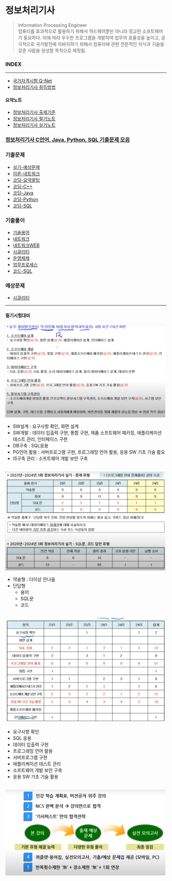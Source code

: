 # 정보처리기사
> Information Processing Engineer <br/>
> 컴퓨터를 효과적으로 활용하기 위해서 하드웨어뿐만 아니라 정교한 소프트웨어가 필요하다. 이에 따라 우수한 프로그램을 개발하여 업무의 효율성을 높이고, 궁극적으로 국가발전에 이바지하기 위해서 컴퓨터에 관한 전문적인 지식과 기술을 갖춘 사람을 양성할 목적으로 제정됨.



### INDEX
---
- [국가자격시험 Q-Net  ][link-q-net]
- [정보처리기사 취득방법][link-intro]


#### 요약노트
- [정보처리기사 출제기준](./docu/정보처리기사%20출제기준(2020.1.1.~2022.12.31).hwp)
- [정보처리기사 필기노트](./docu/정보처리기사_01_필기(요약).pdf)
- [정보처리기사 실기노트](./docu/정보처리기사_02_실기(요약).pdf)

[link-q-net  ]: https://www.q-net.or.kr/
[link-intro  ]: ./introduction.md

### [정보처리기사 C언어, Java, Python, SQL 기출문제 모음](https://complainrevolutionist.tistory.com/38)

### 기출문제
- [실기-예상문제](https://complainrevolutionist.tistory.com/category/정보처리기사/예상문제)
- [이론-네트워크](https://complainrevolutionist.tistory.com/36)
- [코딩-요약꿀팁](https://complainrevolutionist.tistory.com/category/정보처리기사/정처기%20코딩%20꿀팁)
- [코딩-C++](https://complainrevolutionist.tistory.com/category/C)
- [코딩-Java](https://complainrevolutionist.tistory.com/category/Java)
- [코딩-Python](https://complainrevolutionist.tistory.com/category/Python)
- [코딩-SQL](https://complainrevolutionist.tistory.com/category/%EC%98%A4%EB%9D%BC%ED%81%B4%20SQL)

### 기출풀이
- [기술용어](./기출풀이/IPE_필기_기술용어.md)
- [네트워크](./기출풀이/IPE_필기_네트워크.md)
- [네트워크WEB](./기출풀이/IPE_필기_네트워크_WEB.md)
- [시큐리티](./기출풀이/IPE_필기_시큐리티.md)
- [운영체제](./기출풀이/IPE_필기_운영체제.md)
- [업무프로세스](./기출풀이/IPE_필기_업무프로세스.md)
- [코드-SQL](./기출풀이/IPE_필기_코드문제_SQL.md)

### 예상문제
- [시큐리티](./예상문제/IPE_예상_시큐리티.md)


---

#### 필기시험대비

<img src="./images/실기시험대비_01.png" width="500px">

- SW설계 : 요구사항 확인, 화면 설계
- SW개발 : 데이터 입출력 구현, 통합 구현, 제품 소프트웨어 패키징, 애플리케이션 테스트 관리, 인터페이스 구현
- DB구축 : SQL응용
- PG언어 활용 : 서버프로그램 구현, 프로그래밍 언어 활용, 응용 SW 기초 기술 활요
- IS구축 관리 : 소프트웨어 개발 보안 구축
<br/>

<img src="./images/실기시험대비_02.png" width="500px">

- 약술형 : 더이상 안나옴
- 단답형
  - 용어
  - SQL문
  - 코드 
<br/>

<img src="./images/실기시험대비_03.png" width="500px">

- 요구사항 확인
- SQL 응용
- 데이터 입출력 구현
- 프로그래밍 언어 활용
- 서버프로그램 구현
- 애플리케이션 테스트 관리
- 소프트웨어 개발 보안 구축 
- 응용 SW 기초 기술 활용
<br/>

<img src="./images/실기시험대비_04.png" width="500px">
<br/>

